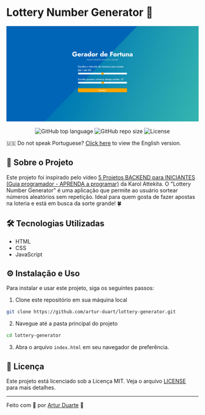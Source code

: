 # Lottery Number Generator 🎲

![Banner](./assets/img/banner.png)

<p align="center">
  <img alt="GitHub top language" src="https://img.shields.io/github/languages/top/artur-duart/lottery-generator">
  <img alt="GitHub repo size" src="https://img.shields.io/github/repo-size/artur-duart/lottery-generator">
  <img alt="License" src="https://img.shields.io/badge/license-MIT-%2304D361">
</p>

🇺🇸 Do not speak Portuguese? [Click here](README.pt.md) to view the English version.

## 🚀 Sobre o Projeto

Este projeto foi inspirado pelo vídeo [5 Projetos BACKEND para INICIANTES (Guia programador - APRENDA a programar)](https://www.youtube.com/watch?v=6d84jehVhog) da Karol Attekita. O "Lottery Number Generator" é uma aplicação que permite ao usuário sortear números aleatórios sem repetição. Ideal para quem gosta de fazer apostas na loteria e está em busca da sorte grande! 🍀

## 🛠️ Tecnologias Utilizadas

- HTML
- CSS
- JavaScript

## ⚙️ Instalação e Uso

Para instalar e usar este projeto, siga os seguintes passos:

1. Clone este repositório em sua máquina local
```bash
git clone https://github.com/artur-duart/lottery-generator.git
```
2. Navegue até a pasta principal do projeto
```bash
cd lottery-generator
```
3. Abra o arquivo `index.html` em seu navegador de preferência.

## 📝 Licença

Este projeto está licenciado sob a Licença MIT. Veja o arquivo [LICENSE](LICENSE) para mais detalhes.

---

Feito com 💜 por <a href="https://www.linkedin.com/in/artur-duart/">Artur Duarte</a> :wave:
